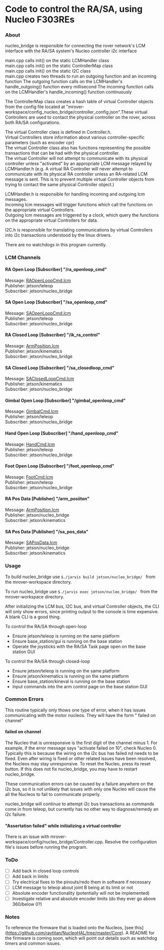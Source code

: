 Code to control the RA/SA, using Nucleo F303REs
===============================================
### About

nucleo_bridge is responsible for connecting the rover network's LCM interface with the RA/SA system's Nucleo controller i2c interface

main.cpp calls init() on the static LCMHandler class \
main.cpp calls init() on the static ControllerMap class \
main.cpp calls init() on the static I2C class \
main.cpp creates two threads to run an outgoing function and an incoming function
The outgoing function calls on the LCMHandler's handle_outgoing() function every millisecond
The incoming function calls on the LCMHandler's handle_incoming() function continuously

The ControllerMap class creates a hash table of virtual Controller objects from the config file located at "mrover-workspace/config_nucleo_bridge/controller_config.json".These virtual Controllers are used to contact the physical controller on the rover, across both RA/SA configurations.

The virtual Controller class is defined in Controller.h.\
Virtual Controllers store information about various controller-specific parameters (such as encoder cpr)\
The virtual Controller class also has functions representing the possible transactions that can be had with the physical controller. \
The virtual Controller will not attempt to communicate with its physical controller unless "activated" by an appropriate LCM message relayed by LCMHandler.h
(e.g. A virtual RA Controller will never attempt to communicate with its physical RA controller unless an RA-related LCM message is sent. This is to prevent multiple virtual Controller objects from trying to contact the same physical Controller object.)

LCMHandler.h is responsible for handling incoming and outgoing lcm messages. \
Incoming lcm messages will trigger functions which call the functions on the appropriate virtual Controllers. \
Outgoing lcm messages are triggered by a clock, which query the functions on the appropriate virtual Controllers for data.

I2C.h is responsible for translating communications by virtual Controllers into i2c transactions understood by the linux drivers.

There are no watchdogs in this program currently.

### LCM Channels
#### RA Open Loop \[Subscriber\] "/ra_openloop_cmd"
Message: [RAOpenLoopCmd.lcm](https://github.com/umrover/mrover-workspace/blob/master/rover_msgs/RAOpenLoopCmd.lcm) \
Publisher: jetson/teleop \
Subscriber: jetson/nucleo_bridge

#### SA Open Loop \[Subscriber\] "/sa_openloop_cmd"
Message: [SAOpenLoopCmd.lcm](https://github.com/umrover/mrover-workspace/blob/master/rover_msgs/SAOpenLoopCmd.lcm) \
Publisher: jetson/teleop \
Subscriber: jetson/nucleo_bridge

#### RA Closed Loop \[Subscriber\] "/ik_ra_control"
Message: [ArmPosition.lcm](https://github.com/umrover/mrover-workspace/blob/master/rover_msgs/ArmPosition.lcm) \
Publisher: jetson/kinematics \
Subscriber: jetson/nucleo_bridge

#### SA Closed Loop \[Subscriber\] "/sa_closedloop_cmd"
Message: [SAClosedLoopCmd.lcm](https://github.com/umrover/mrover-workspace/blob/master/rover_msgs/SAClosedLoopCmd.lcm) \
Publisher: jetson/kinematics \
Subscriber: jetson/nucleo_bridge

#### Gimbal Open Loop \[Subscriber\] "/gimbal_openloop_cmd"
Message: [GimbalCmd.lcm](https://github.com/umrover/mrover-workspace/blob/master/rover_msgs/GimbalCmd.lcm) \
Publisher: jetson/teleop \
Subscriber: jetson/nucleo_bridge

#### Hand Open Loop \[Subscriber\] "/hand_openloop_cmd"
Message: [HandCmd.lcm](https://github.com/umrover/mrover-workspace/blob/master/rover_msgs/HandCmd.lcm) \
Publisher: jetson/teleop \
Subscriber: jetson/nucleo_bridge

#### Foot Open Loop \[Subscriber\] "/foot_openloop_cmd"
Message: [FootCmd.lcm](https://github.com/raytitan/mrover-workspace/blob/rnucleo/rover_msgs/FootCmd.lcm) \
Publisher: jetson/teleop \
Subscriber: jetson/nucleo_bridge

#### RA Pos Data \[Publisher\] "/arm_posiiton"
Message: [ArmPosition.lcm](https://github.com/umrover/mrover-workspace/blob/master/rover_msgs/ArmPosition.lcm) \
Publisher: jetson/nucleo_bridge \
Subscriber: jetson/kinematics

#### SA Pos Data \[Publisher\] "/sa_pos_data"
Message: [SAPosData.lcm](https://github.com/umrover/mrover-workspace/blob/master/rover_msgs/SAPosData.lcm) \
Publisher: jetson/nucleo_bridge \
Subscriber: jetson/kinematics

### Usage

To build nucleo_bridge use `$./jarvis build jetson/nucleo_bridge/ ` from the mrover-workspace directory.

To run nucleo_bridge use `$./jarvis exec jetson/nucleo_bridge/ `
from the mrover-workspace directory.

After initializing the LCM bus, I2C bus, and virtual Controller objects, the CLI will only show errors, since printing output to the console is time expensive. A blank CLI is a good thing.

To control the RA/SA through open-loop
* Ensure jetson/teleop is running on the same platform
* Ensure base_station/gui is running on the base station
* Operate the joysticks with the RA/SA Task page open on the base station GUI

To control the RA/SA through closed-loop
* Ensure jetson/teleop is running on the same platform
* Ensure jetson/kinematics is running on the same platform
* Ensure base_station/kineval is running on the base station
* Input commands into the arm control page on the base station GUI

### Common Errors

This routine typically only thows one type of error, when it has issues communicating with the motor nucleos. They will have the form "<command> failed on channel"


#### <Command> failed on channel
The Nucleo that is unresponsive is the first digit of the channel minus 1. For example, if the error message says "activate failed on 10", check Nucleo 0. Typically this is because the wiring on the i2c bus has failed nd needs to be fixed. Even after wiring is fixed or other related issues have been resolved, the Nucleos may stay unresponsive. To reset the Nucleo, press its reset button. If this does not fix nucleo_bridge, you may have to restart nucleo_bridge.

These communication errors can be caused by a failure anywhere on the i2c bus, so it is not unlikely that issues with only one Nucleo will cause the all the Nucleos to fail to communicate properly. 

nucleo_bridge will continue to attempt i2c bus transactions as commands come in from teleop, but currently has no other way to diagnose/remedy an i2c failure.


#### "Assertation failed" while initializing a virtual controller
There is an issue with mrover-workspace/config/nucleo_bridge/Controller.cpp. Resolve the configuration file's issues before running the program.

### ToDo
- [ ] Add back in closed loop controls 
- [ ] Add back in limits 
- [ ] Try electrical fixes to the pinouts/redo them in software if necessary 
- [ ] LCM message to teleop about joint B being at its limit or not 
- [ ] Absolute encoder functionality (potentially will not be implemented) 
- [ ] Investigate relative and absolute encoder limits (do they ever go above 360/below 0?)  
### Notes

To reference the firmware that is loaded onto the Nucleos, [see this] (https://github.com/raytitan/NucleoHAL/tree/master/Core). A README for the firmware is coming soon, which will point out details such as watchdog timers and common issues.
